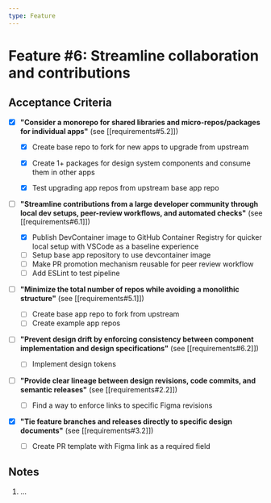 ```yaml
---
type: Feature
---
```


# Feature #6: Streamline collaboration and contributions

<!-- General requirement in user story form, e.g.: As a persona, I need a feature, so that I can accomplish something -->

## Acceptance Criteria

- [x] **"Consider a monorepo for shared libraries and micro-repos/packages for individual apps"** (see [[requirements#5.2]])

    - [x] Create base repo to fork for new apps to upgrade from upstream
    - [x] Create 1+ packages for design system components and consume them in other apps
    - [x] Test upgrading app repos from upstream base app repo


- [ ] **"Streamline contributions from a large developer community through local dev setups, peer-review workflows, and automated checks"** (see [[requirements#6.1]])

    - [x] Publish DevContainer image to GitHub Container Registry for quicker local setup with VSCode as a baseline experience
    - [ ] Setup base app repository to use devcontainer image
    - [ ] Make PR promotion mechanism reusable for peer review workflow
    - [ ] Add ESLint to test pipeline

- [ ] **"Minimize the total number of repos while avoiding a monolithic structure"** (see [[requirements#5.1]])

    - [ ] Create base app repo to fork from upstream
    - [ ] Create example app repos

- [ ] **"Prevent design drift by enforcing consistency between component implementation and design specifications"** (see [[requirements#6.2]])

    - [ ] Implement design tokens

- [ ] **"Provide clear lineage between design revisions, code commits, and semantic releases"** (see [[requirements#2.2]])

    - [ ] Find a way to enforce links to specific Figma revisions

- [x] **"Tie feature branches and releases directly to specific design documents"** (see [[requirements#3.2]])

    - [ ] Create PR template with Figma link as a required field


## Notes

<!-- Topics and details discovered throughout discussion, design and implementation -->

1. ...
